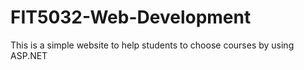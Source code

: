 # FIT5032-Web-Development
This is a simple website to help students to choose courses by using ASP.NET

